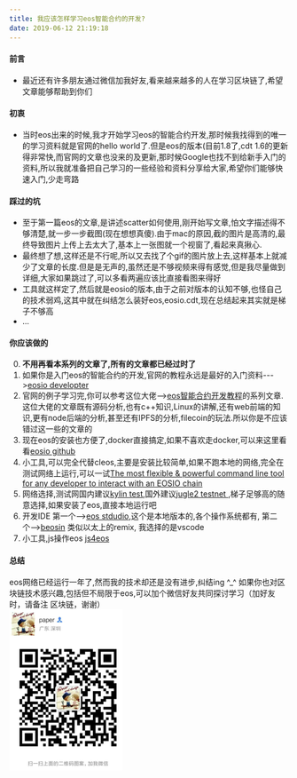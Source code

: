 ```yaml
---
title: 我应该怎样学习eos智能合约的开发?
date: 2019-06-12 21:19:18
---
```


#### 前言
* 最近还有许多朋友通过微信加我好友,看来越来越多的人在学习区块链了,希望文章能够帮助到你们

#### 初衷
* 当时eos出来的时候,我才开始学习eos的智能合约开发,那时候我找得到的唯一的学习资料就是官网的hello world了.但是eos的版本(目前1.8了,cdt 1.6的更新得非常快,而官网的文章也没来的及更新,那时候Google也找不到给新手入门的资料,所以我就准备把自己学习的一些经验和资料分享给大家,希望你们能够快速入门,少走弯路

#### 踩过的坑
* 至于第一篇eos的文章,是讲述scatter如何使用,刚开始写文章,怕文字描述得不够清楚,就一步一步截图(现在想想真傻).由于mac的原因,截的图片是高清的,最终导致图片上传上去太大了,基本上一张图就一个视窗了,看起来真揪心.
* 最终想了想,这样还是不行呢,所以又去找了个gif的图片放上去,这样基本上就减少了文章的长度.但是是无声的,虽然还是不够视频来得有感觉,但是我尽量做到详细,大家如果跳过了,可以多看两遍应该比直接看图来得好
* 工具就这样定了,然后就是eosio的版本,由于之前对版本的认知不够,也怪自己的技术弱鸡,这其中就在纠结怎么装好eos,eosio.cdt,现在总结起来其实就是梯子不够高
* ...

#### 你应该做的

0. **不用再看本系列的文章了,所有的文章都已经过时了**
1. 如果你是入门eos的智能合约的开发,官网的教程永远是最好的入门资料--->[eosio developter](https://developers.eos.io/eosio-home/docs) 
2. 官网的例子学习完,你可以参考这位大佬-->[eos智能合约开发教程](https://shimo.im/docs/jt2MhxPYTKI6tWnp/read)的系列文章.这位大佬的文章既有源码分析,也有c++知识,Linux的讲解,还有web前端的知识,更有node后端的分析,甚至还有IPFS的分析,filecoin的玩法.所以你是不应该错过这一些的文章的
3. 现在eos的安装也方便了,docker直接搞定,如果不喜欢走docker,可以来这里看看[eosio github](https://github.com/EOSIO/eos)
4. 小工具,可以完全代替cleos,主要是安装比较简单,如果不跑本地的网络,完全在测试网络上运行,可以一试[The most flexible & powerful command line tool for any developer to interact with an EOSIO chain](https://eosc.app/)
5. 网络选择,测试网国内建议[kylin test](https://kylin.eosx.io/),国外建议[jugle2 testnet ](https://monitor.jungletestnet.io/),梯子足够高的随意选择,如果安装了eos,直接本地运行吧
6. 开发IDE 第一个-->[eos stdudio](https://www.eosstudio.io/),这个是本地版本的,各个操作系统都有,  第二个-->[beosin](https://beosin.com/BEOSIN-IDE/index.html) 类似以太上的remix, 我选择的是vscode
7. 小工具,js操作eos [js4eos]([js4eos](https://github.com/itleaks/js4eos))

#### 总结
eos网络已经运行一年了,然而我的技术却还是没有进步,纠结ing ^_^
如果你也对区块链技术感兴趣,包括但不局限于eos,可以加个微信好友共同探讨学习（加好友时，请备注 区块链，谢谢）  
![wx](/common/wx.png) 
